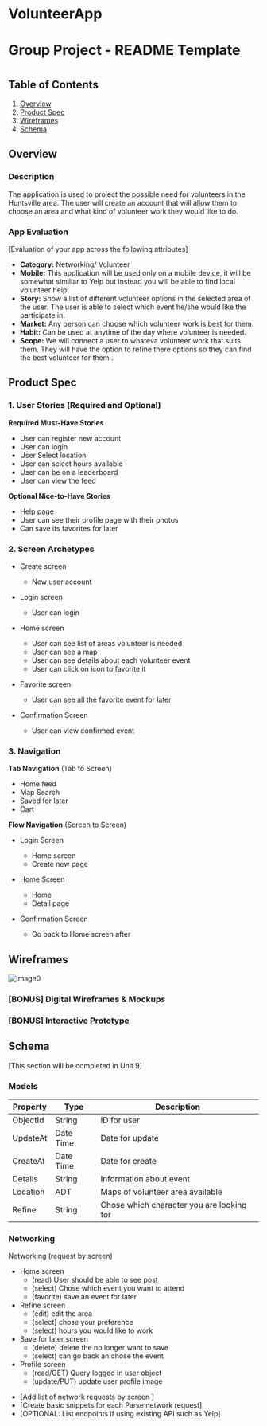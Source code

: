 # VolunteerApp

Group Project - README Template
===

# 

## Table of Contents
1. [Overview](#Overview)
1. [Product Spec](#Product-Spec)
1. [Wireframes](#Wireframes)
2. [Schema](#Schema)

## Overview
### Description
The application is used to project the possible need for volunteers in the Huntsville area. The user will create an account that will allow them to choose an area and what kind of volunteer work they would like to do. 

### App Evaluation
[Evaluation of your app across the following attributes]
- **Category:** Networking/ Volunteer 
- **Mobile:** This application will be used only on a mobile device, it will be somewhat similiar to Yelp but instead you will be able to find local volunteer help.
- **Story:** Show a list of different volunteer options in the selected area of the user. The user is able to select which event he/she would like the participate in.
- **Market:** Any person can choose which volunteer work is best for them. 
- **Habit:** Can be used at anytime of the day where volunteer is needed. 
- **Scope:** We will connect a user to whateva volunteer work that suits them. They will have the option to refine there options so they can find the best volunteer for them . 

## Product Spec

### 1. User Stories (Required and Optional)

**Required Must-Have Stories**

* User can register new account
* User can login
* User Select location 
* User can select hours available
* User can be on a leaderboard 
* User can view the feed 

**Optional Nice-to-Have Stories**

* Help page 
* User can see their profile page with their photos
* Can save its favorites for later 

### 2. Screen Archetypes

* Create screen 
   * New user account
* Login screen 
   * User can login
* Home screen 
    * User can see list of areas volunteer is needed 
    * User can see a map
    * User can see details about each volunteer event 
    * User can click on icon to favorite it
* Favorite screen 
    * User can see all the favorite event for later 

* Confirmation Screen 
    * User can view confirmed event 

### 3. Navigation

**Tab Navigation** (Tab to Screen)

* Home feed 
* Map Search 
* Saved for later 
* Cart 

**Flow Navigation** (Screen to Screen)

* Login Screen 
   * Home screen 
   * Create new page
* Home Screen 
   * Home
   * Detail page 

* Confirmation Screen
    * Go back to Home screen after


## Wireframes
![image0](https://user-images.githubusercontent.com/32345648/76821172-24231880-67db-11ea-98b5-ca9af163cbe2.jpeg)

### [BONUS] Digital Wireframes & Mockups

### [BONUS] Interactive Prototype

## Schema 
[This section will be completed in Unit 9]
### Models
|Property|	Type | 	Description |
|--------| ------|--------------|
|ObjectId|	String|	ID for user| 
|UpdateAt 	|Date Time	|Date for update|
|CreateAt	|Date Time	|Date for create|
|Details	|String	| Information about event|
|Location	|ADT	 |Maps of volunteer area available|
|Refine	|String	|Chose which character you are looking for| 

### Networking

Networking (request by screen) 
* Home screen
  *	(read) User should be able to see post 
  *	(select) Chose which event you want to attend
  *	(favorite) save an event for later 
* Refine screen 
	* (edit) edit the area 
  *	(select) chose your preference 
  *	(select) hours you would like to work 
* Save for later screen 
  * (delete) delete the no longer want to save 
  *	(select) can go back an chose the event 
* Profile screen 
  * (read/GET) Query logged in user object 
  * (update/PUT) update user profile image 

- [Add list of network requests by screen ]
- [Create basic snippets for each Parse network request]
- [OPTIONAL: List endpoints if using existing API such as Yelp]
